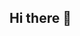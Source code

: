 ## Hi there 👋

<!--
**weige258/weige258** is a ✨ _special_ ✨ repository because its `README.md` (this file) appears on your GitHub profile.
我最常用的编程语言
[![Top Langs](https://github-readme-stats-git-masterrstaa-rickstaa.vercel.app/api/top-langs/?username=weige258)](https://github.com/anuraghazra/github-readme-stats)
Here are some ideas to get you started:

- 🔭 I’m currently working on ...
- 🌱 I’m currently learning ...
- 👯 I’m looking to collaborate on ...
- 🤔 I’m looking for help with ...
- 💬 Ask me about ...
- 📫 How to reach me: ...
- 😄 Pronouns: ...
- ⚡ Fun fact: ...
-->

